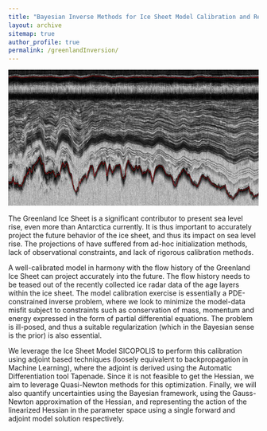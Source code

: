 ```yaml
---
title: "Bayesian Inverse Methods for Ice Sheet Model Calibration and Reconstruction"
layout: archive
sitemap: true
author_profile: true
permalink: /greenlandInversion/
---
```


![](/assets/images/greenlandRadar.jpeg)

The Greenland Ice Sheet is a significant contributor to present sea level rise, even more than Antarctica currently. It is thus important to accurately project the future behavior of the ice sheet, and thus its impact on sea level rise. The projections of have suffered from ad-hoc initialization methods, lack of observational constraints, and lack of rigorous calibration methods. 

A well-calibrated model in harmony with the flow history of the Greenland Ice Sheet can project accurately into the future. The flow history needs to be teased out of the recently collected ice radar data of the age layers within the ice sheet. The model calibration exercise is essentially a PDE-constrained inverse problem, where we look to minimize the model-data misfit subject to constraints such as conservation of mass, momentum and energy expressed in the form of partial differential equations. The problem is ill-posed, and thus a suitable regularization (which in the Bayesian sense is the prior) is also essential. 

We leverage the Ice Sheet Model SICOPOLIS to perform this calibration using adjoint based techniques (loosely equivalent to backpropagation in Machine Learning), where the adjoint is derived using the Automatic Differentiation tool Tapenade. Since it is not feasible to get the Hessian, we aim to leverage Quasi-Newton methods for this optimization. Finally, we will also quantify uncertainties using the Bayesian framework, using the Gauss-Newton approximation of the Hessian, and representing the action of the linearized Hessian in the parameter space using a single forward and adjoint model solution respectively.  
